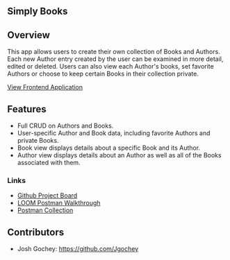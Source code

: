 ## Simply Books

## Overview
This app allows users to create their own collection of Books and Authors. Each new Author entry created by the user can be examined in more detail, edited or deleted. Users can also view each Author's books, set favorite Authors or choose to keep certain Books in their collection private.

[View Frontend Application](https://jgochey-simply-books.netlify.app)

## Features
- Full CRUD on Authors and Books.
- User-specific Author and Book data, including favorite Authors and private Books.
- Book view displays details about a specific Book and its Author.
- Author view displays details about an Author as well as all of the Books associated with them.

### Links

- [Github Project Board](https://github.com/users/Jgochey/projects/10/)
- [LOOM Postman Walkthrough](https://www.loom.com/share/abd47c4979f14211aa207cb89cff82a0?sid=0cec1235-14dd-4a91-85bb-fd6a37fdd5c4)
- [Postman Collection](https://documenter.getpostman.com/view/36639418/2sB2cUBhvr)

## Contributors
- Josh Gochey:  https://github.com/Jgochey
